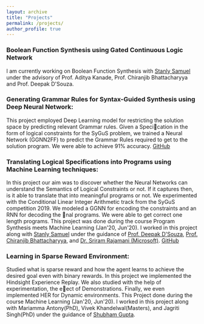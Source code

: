```yaml
---
layout: archive
title: "Projects"
permalink: /projects/
author_profile: true
---
```


### Boolean Function Synthesis using Gated Continuous Logic Network
I am currently working on Boolean Function Synthesis with [Stanly Samuel](http://stanlysamuel.com/) under the advisory of Prof. Aditya Kanade, Prof. Chiranjib Bhattacharyya and Prof. Deepak D'Souza.

<!-- ## TOPICS IN SOFTWARE ENGINEERING -->
### Generating Grammar Rules for Syntax-Guided Synthesis using Deep Neural Network:
This project employed Deep Learning model for restricting the solution space by predicting relevant Grammar rules. Given a Specication in the form of logical constraints for the SyGuS problem, we trained a Neural
Network (GGNN2FF) to predict the Grammar Rules required to get to the solution program. We were able to
achieve 91% accuracy. [GitHub](https://github.com/rrlcs/tse-mini-project2)


### Translating Logical Specifications into Programs using Machine Learning techniques:
In this project our aim was to discover whether the Neural Networks can understand the Semantics
of Logical Constraints or not. If it captures then, is it able to translate that into meaningful programs or not. We experimented with the Conditional Linear Integer Arithmetic track
from the SyGuS competition 2019. We modeled a GGNN for encoding the constraints and an RNN
for decoding the nal programs. We were able to get correct one length programs.
This project was done during the course Program Synthesis meets Machine Learning (Jan'20, Jun'20). I worked in this project along with [Stanly Samuel](http://stanlysamuel.com/) under the guidance of [Prof. Deepak D'Souza](https://www.csa.iisc.ac.in/~deepakd/), [Prof. Chiranjib Bhattacharyya](https://www.csa.iisc.ac.in/~chiru/), and [Dr. Sriram Rajamani (Microsoft)](https://www.microsoft.com/en-us/research/people/sriram/). [GitHub](https://github.com/rrlcs/ggnn-seq2seq)


### Learning in Sparse Reward Environment:
Studied what is sparse reward and how the agent learns to achieve the desired goal even with binary
rewards. In this project we implemented the Hindsight Experience Replay. We also studied with
the help of experimentation, the eect of Demonstrations. Finally, we even implemented HER for
Dynamic environments. This Project done during the course Machine Learning (Jan'20, Jun'20). I worked in this project along with Mariamma Antony(PhD), Vivek Khandelwal(Masters), and Jagriti Singh(PhD) under the guidance of [Shubham Gupta](https://scholar.google.co.in/citations?user=Nt-tK2UAAAAJ&hl=en).

<!-- ### Developing a Data Generation Pipeline for the CLIA track of SyGuS Competition -->
<!-- 
1. Synthesizing programs from SMT specification by giving it as an input to Machine Learning model
2. Learning in Sparse Reward Environment (Reinforcement Learning). -->
